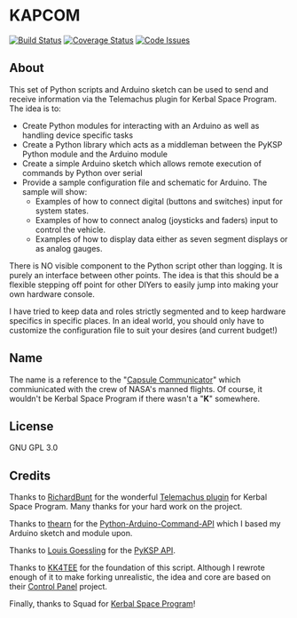 KAPCOM
=============

[![Build Status](https://travis-ci.org/lawnmowerlatte/KAPCOM.svg)](https://travis-ci.org/lawnmowerlatte/KAPCOM)
[![Coverage Status](https://coveralls.io/repos/lawnmowerlatte/KAPCOM/badge.svg)](https://coveralls.io/r/lawnmowerlatte/KAPCOM)
[![Code Issues](http://www.quantifiedcode.com/api/v1/project/00317bdaff814223a6f33d28f1e37479/badge.svg)](http://www.quantifiedcode.com/app/project/00317bdaff814223a6f33d28f1e37479)

About
---------
This set of Python scripts and Arduino sketch can be used to send and receive information via the Telemachus plugin for Kerbal Space Program. The idea is to:

* Create Python modules for interacting with an Arduino as well as handling device specific tasks
* Create a Python library which acts as a middleman between the PyKSP Python module and the Arduino module
* Create a simple Arduino sketch which allows remote execution of commands by Python over serial
* Provide a sample configuration file and schematic for Arduino. The sample will show:
	* Examples of how to connect digital (buttons and switches) input for system states.
	* Examples of how to connect analog (joysticks and faders) input to control the vehicle.
	* Examples of how to display data either as seven segment displays or as analog gauges.

There is NO visible component to the Python script other than logging. It is purely an interface between other points. The idea is that this should be a flexible stepping off point for other DIYers to easily jump into making your own hardware console.

I have tried to keep data and roles strictly segmented and to keep hardware specifics in specific places. In an ideal world, you should only have to customize the configuration file to suit your desires (and current budget!)

Name
---------
The name is a reference to the "[Capsule Communicator](http://en.wikipedia.org/wiki/Flight_controller#Capsule_Communicator_.28CAPCOM.29)" which commiunicated with the crew of NASA's manned flights. Of course, it wouldn't be Kerbal Space Program if there wasn't a "**K**" somewhere.

License
----------
GNU GPL 3.0

Credits
----------
Thanks to [RichardBunt](https://github.com/richardbunt) for the wonderful [Telemachus plugin](http://forum.kerbalspaceprogram.com/threads/24594) for Kerbal Space Program. Many thanks for your hard work on the project.

Thanks to [thearn](https://github.com/thearn) for the [Python-Arduino-Command-API](https://github.com/thearn/Python-Arduino-Command-API) which I based my Arduino sketch and module upon.

Thanks to [Louis Goessling](https://github.com/602p) for the [PyKSP API](https://github.com/602p/pyksp).

Thanks to [KK4TEE](https://github.com/KK4TEE) for the foundation of this script. Although I rewrote enough of it to make forking unrealistic, the idea and core are based on their [Control Panel](https://github.com/KK4TEE/Control-Panel) project.

Finally, thanks to Squad for [Kerbal Space Program](https://kerbalspaceprogram.com)!